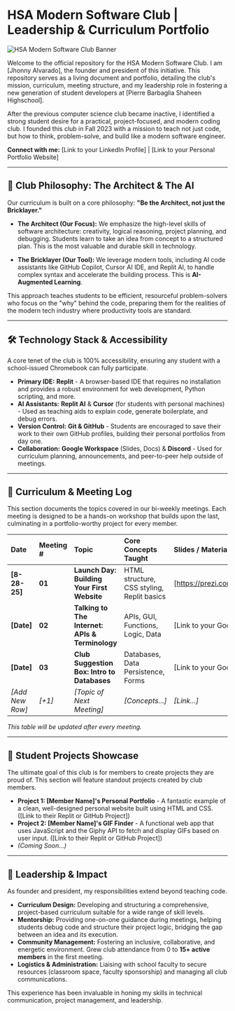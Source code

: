 # HSA Modern Software Club | Leadership & Curriculum Portfolio

![HSA Modern Software Club Banner](https://via.placeholder.com/1280x320/282c34/61dafb.png?text=HSA+Modern+Software+Club)

Welcome to the official repository for the HSA Modern Software Club. I am [Jhonny Alvarado], the founder and president of this initiative. This repository serves as a living document and portfolio, detailing the club's mission, curriculum, meeting structure, and my leadership role in fostering a new generation of student developers at [Pierre Barbaglia Shaheen Highschool].

After the previous computer science club became inactive, I identified a strong student desire for a practical, project-focused, and modern coding club. I founded this club in Fall 2023 with a mission to teach not just code, but how to think, problem-solve, and build like a modern software engineer.

**Connect with me:** [Link to your LinkedIn Profile] | [Link to your Personal Portfolio Website]

---

## 🚀 Club Philosophy: The Architect & The AI

Our curriculum is built on a core philosophy: **"Be the Architect, not just the Bricklayer."**

*   **The Architect (Our Focus):** We emphasize the high-level skills of software architecture: creativity, logical reasoning, project planning, and debugging. Students learn to take an idea from concept to a structured plan. This is the most valuable and durable skill in technology.

*   **The Bricklayer (Our Tool):** We leverage modern tools, including AI code assistants like GitHub Copilot, Cursor AI IDE, and Replit AI, to handle complex syntax and accelerate the building process. This is **AI-Augmented Learning**.

This approach teaches students to be efficient, resourceful problem-solvers who focus on the "why" behind the code, preparing them for the realities of the modern tech industry where productivity tools are standard.

---

## 🛠️ Technology Stack & Accessibility

A core tenet of the club is 100% accessibility, ensuring any student with a school-issued Chromebook can fully participate.

*   **Primary IDE:** **Replit** - A browser-based IDE that requires no installation and provides a robust environment for web development, Python scripting, and more.
*   **AI Assistants:** **Replit AI** & **Cursor** (for students with personal machines) - Used as teaching aids to explain code, generate boilerplate, and debug errors.
*   **Version Control:** **Git & GitHub** - Students are encouraged to save their work to their own GitHub profiles, building their personal portfolios from day one.
*   **Collaboration:** **Google Workspace** (Slides, Docs) & **Discord** - Used for curriculum planning, announcements, and peer-to-peer help outside of meetings.

---

## 📖 Curriculum & Meeting Log

This section documents the topics covered in our bi-weekly meetings. Each meeting is designed to be a hands-on workshop that builds upon the last, culminating in a portfolio-worthy project for every member.

| Date         | Meeting # | Topic                                          | Core Concepts Taught                     | Slides / Materials                              |
| :----------- | :-------- | :--------------------------------------------- | :--------------------------------------- | :---------------------------------------------- |
| **[8-28-25]**   | **01**    | **Launch Day: Building Your First Website**      | HTML structure, CSS styling, Replit basics | [https://prezi.com/view/tXET8BnLRUEK3DwSd1wG/]    |
| **[Date]**   | **02**    | **Talking to The Internet: APIs & Terminology**  | APIs, GUI, Functions, Logic, Data        | [Link to your Google Slides presentation #2]    |
| **[Date]**   | **03**    | **Club Suggestion Box: Intro to Databases**      | Databases, Data Persistence, Forms       | [Link to your Google Slides presentation #3]    |
| *[Add New Row]* | *[+1]*       | *[Topic of Next Meeting]*                     | *[Concepts...]*                          | *[Link...]*                                     |

*This table will be updated after every meeting.*

---

## 🌟 Student Projects Showcase

The ultimate goal of this club is for members to create projects they are proud of. This section will feature standout projects created by club members.

*   **Project 1: [Member Name]'s Personal Portfolio** - A fantastic example of a clean, well-designed personal website built using HTML and CSS. ([Link to their Replit or GitHub Project])
*   **Project 2: [Member Name]'s GIF Finder** - A functional web app that uses JavaScript and the Giphy API to fetch and display GIFs based on user input. ([Link to their Replit or GitHub Project])
*   *(Coming Soon...)*

---

## 💼 Leadership & Impact

As founder and president, my responsibilities extend beyond teaching code.

*   **Curriculum Design:** Developing and structuring a comprehensive, project-based curriculum suitable for a wide range of skill levels.
*   **Mentorship:** Providing one-on-one guidance during meetings, helping students debug code and structure their project logic, bridging the gap between an idea and its execution.
*   **Community Management:** Fostering an inclusive, collaborative, and energetic environment. Grew club attendance from 0 to **15+ active members** in the first meeting.
*   **Logistics & Administration:** Liaising with school faculty to secure resources (classroom space, faculty sponsorship) and managing all club communications.

This experience has been invaluable in honing my skills in technical communication, project management, and leadership.
